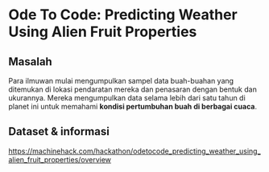 # Ode To Code: Predicting Weather Using Alien Fruit Properties

## Masalah 
Para ilmuwan mulai mengumpulkan sampel data buah-buahan yang ditemukan di lokasi pendaratan mereka dan penasaran dengan bentuk dan ukurannya. Mereka mengumpulkan data selama lebih dari satu tahun di planet ini untuk memahami <b> kondisi pertumbuhan buah di berbagai cuaca</b>. 




## Dataset & informasi 

https://machinehack.com/hackathon/odetocode_predicting_weather_using_alien_fruit_properties/overview
